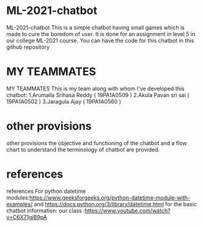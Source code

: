 # ML-2021-chatbot
 ML-2021-chatbot
This is a simple chatbot having small games which is made to cure the boredom of user.
It is done for an assignment in level 5 in our college ML-2021 course.
You can have the code for this chatbot in this github repository

# MY TEAMMATES
MY TEAMMATES
This is my team along with whom I've developed this chatbot:
1.Arumalla Srihasa Reddy ( 19PA1A0509 )
2.Akula Pavan sri sai ( 19PA1A0502 )
3.Jaragula Ajay ( 19PA1A0560 )

# other provisions
other provisions
the objective and functioning of the chatbot and a flow chart to understand the terminology of chatbot are provided.

# references
references
For python datetime modules:https://www.geeksforgeeks.org/python-datetime-module-with-examples/
                         and https://docs.python.org/3/library/datetime.html
for the basic chatbot information: our class :https://www.youtube.com/watch?v=C6X71gjB9pA
